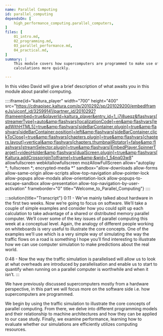 ```yaml
---
name: Parallel Computing
id: parallel_computing
dependsOn: [
    high_performance_computing.parallel_computers,
]
files: [
    01_intro.md,
    02_programming.md,
    03_parallel_performance.md,
    04_practical.md,
]
summary: |
    This module covers how supercomputers are programmed to make use of computational resources in parallel to perform
    calculations more quickly.

---
```


In this video David will give a brief description of what awaits you in this module about parallel computing.

::::iframe{id="kaltura_player" width="700" height="400" src="https://cdnapisec.kaltura.com/p/2010292/sp/201029200/embedIframeJs/uiconf_id/32599141/partner_id/2010292?iframeembed=true&playerId=kaltura_player&entry_id=1_j7i8ueqz&flashvars[streamerType]=auto&amp;flashvars[localizationCode]=en&amp;flashvars[leadWithHTML5]=true&amp;flashvars[sideBarContainer.plugin]=true&amp;flashvars[sideBarContainer.position]=left&amp;flashvars[sideBarContainer.clickToClose]=true&amp;flashvars[chapters.plugin]=true&amp;flashvars[chapters.layout]=vertical&amp;flashvars[chapters.thumbnailRotator]=false&amp;flashvars[streamSelector.plugin]=true&amp;flashvars[EmbedPlayer.SpinnerTarget]=videoHolder&amp;flashvars[dualScreen.plugin]=true&amp;flashvars[Kaltura.addCrossoriginToIframe]=true&amp;&wid=1_54nq03w8" allowfullscreen webkitallowfullscreen mozAllowFullScreen allow="autoplay *; fullscreen *; encrypted-media *" sandbox="allow-downloads allow-forms allow-same-origin allow-scripts allow-top-navigation allow-pointer-lock allow-popups allow-modals allow-orientation-lock allow-popups-to-escape-sandbox allow-presentation allow-top-navigation-by-user-activation" frameborder="0" title="Welcome_to_Parallel_Computing"}
::::

:::solution{title="Transcript"}
0:11 - We’ve mainly talked about hardware in the first two weeks. Now we’re going to focus on software. We’ll take a couple of simple examples and consider how you could split up each calculation to take advantage of a shared or distributed memory parallel computer. We’ll cover some of the key issues of parallel computing this week at a conceptual level. Again, the analogy of different people working on whiteboards is very useful to illustrate the core concepts. One of the examples we’ll use which is a very simple way of simulating the way the traffic flows on a road is something I hope you’ll find interesting to illustrate how we can use computer simulation to make predictions about the real world.

0:48 - Now the way the traffic simulation is parallelised will allow us to look at what overheads are introduced by parallelisation and enable us to start to quantify when running on a parallel computer is worthwhile and when it isn’t.
:::

We have previously discussed supercomputers mostly from a hardware perspective,
in this part we will focus more on the software side i.e. how supercomputers are programmed.

We begin by using the traffic simulation to illustrate the core concepts of parallel computing.
From there, we delve into different programming models and their relationship to machine architectures and how they can be applied to our case study.
Finally, we examine performance, learning how to evaluate whether our simulations are efficiently utilizes computing resources.

